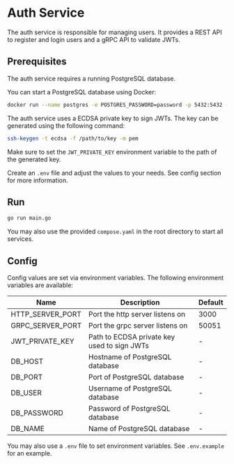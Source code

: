 # Auth Service

The auth service is responsible for managing users. It provides a REST API to register and login users and a gRPC API to validate JWTs.

## Prerequisites

The auth service requires a running PostgreSQL database.

You can start a PostgreSQL database using Docker:

```bash
docker run --name postgres -e POSTGRES_PASSWORD=password -p 5432:5432 -d postgres
```

The auth service uses a ECDSA private key to sign JWTs. The key can be generated using the following command:

```bash
ssh-keygen -t ecdsa -f /path/to/key -m pem
```

Make sure to set the `JWT_PRIVATE_KEY` environment variable to the path of the generated key.

Create an `.env` file and adjust the values to your needs. See config section for more information.

## Run

```bash
go run main.go
```

You may also use the provided `compose.yaml` in the root directory to start all services.

## Config

Config values are set via environment variables. The following environment variables are available:

| Name | Description | Default |
| ---- | ----------- | -------- |
| HTTP_SERVER_PORT | Port the http server listens on | 3000 |
| GRPC_SERVER_PORT | Port the grpc server listens on | 50051 |
| JWT_PRIVATE_KEY | Path to ECDSA private key used to sign JWTs | - |
| DB_HOST | Hostname of PostgreSQL database | - |
| DB_PORT | Port of PostgreSQL database | - |
| DB_USER | Username of PostgreSQL database | - |
| DB_PASSWORD | Password of PostgreSQL database | - |
| DB_NAME | Name of PostgreSQL database | - |

You may also use a `.env` file to set environment variables. See `.env.example` for an example.
